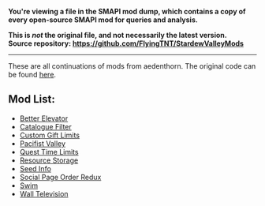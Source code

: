 **You're viewing a file in the SMAPI mod dump, which contains a copy of every open-source SMAPI mod
for queries and analysis.**

**This is _not_ the original file, and not necessarily the latest version.**  
**Source repository: https://github.com/FlyingTNT/StardewValleyMods**

----

These are all continuations of mods from aedenthorn. The original code can be found [here](https://github.com/aedenthorn/StardewValleyMods).

## Mod List:
- [Better Elevator](https://www.nexusmods.com/stardewvalley/mods/22340/)
- [Catalogue Filter](https://www.nexusmods.com/stardewvalley/mods/22379)
- [Custom Gift Limits](https://www.nexusmods.com/stardewvalley/mods/22385)
- [Pacifist Valley](https://www.nexusmods.com/stardewvalley/mods/23109)
- [Quest Time Limits](https://www.nexusmods.com/stardewvalley/mods/22349/)
- [Resource Storage](https://www.nexusmods.com/stardewvalley/mods/22539)
- [Seed Info](https://www.nexusmods.com/stardewvalley/mods/22519)
- [Social Page Order Redux](https://www.nexusmods.com/stardewvalley/mods/23374)
- [Swim](https://www.nexusmods.com/stardewvalley/mods/23169)
- [Wall Television](https://www.nexusmods.com/stardewvalley/mods/22372)
